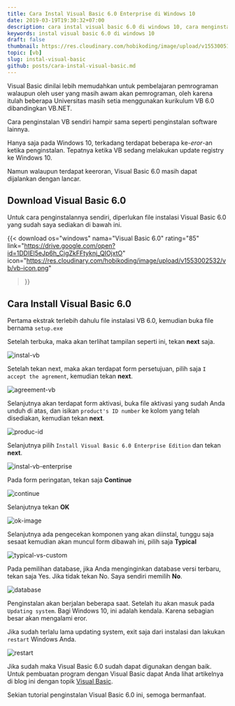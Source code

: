 ```yaml
---
title: Cara Instal Visual Basic 6.0 Enterprise di Windows 10
date: 2019-03-19T19:30:32+07:00
description: cara instal visual basic 6.0 di windows 10, cara menginstall vb 6.0 di win 10 dengan benar, mengatasi eror mengintal visual basic di windows 10, bagaimana cara instalasi visual basic 6.0 di windows 10 yang eror, vb6 in windows 10, how to install vb 6 on windows 10, error instalasi vb di windows 10
keywords: instal visual basic 6.0 di windows 10
draft: false
thumbnail: https://res.cloudinary.com/hobikoding/image/upload/v1553005144/vb/vb.jpg
topic: [vb]
slug: instal-visual-basic
github: posts/cara-instal-visual-basic.md
---
```


Visual Basic dinilai lebih memudahkan untuk pembelajaran pemrograman walaupun oleh user yang masih awam akan pemrograman, oleh karena itulah beberapa Universitas masih setia menggunakan kurikulum VB 6.0 dibandingkan VB.NET.

Cara penginstalan VB sendiri hampir sama seperti penginstalan software lainnya.

Hanya saja pada Windows 10, terkadang terdapat beberapa ke-_eror_-an ketika penginstalan. Tepatnya ketika VB sedang melakukan update registry ke Windows 10.

Namun walaupun terdapat keeroran, Visual Basic 6.0 masih dapat dijalankan dengan lancar.

## Download Visual Basic 6.0

Untuk cara penginstalannya sendiri, diperlukan file instalasi Visual Basic 6.0 yang sudah saya sediakan di bawah ini.

{{< download
    os="windows"
    nama="Visual Basic 6.0"
    rating="85"
    link="https://drive.google.com/open?id=1DDIEl5eJp6h_CigZkFFtyknj_QIOjxtO"
    icon="https://res.cloudinary.com/hobikoding/image/upload/v1553002532/vb/vb-icon.png"
>}}

## Cara Install Visual Basic 6.0

Pertama ekstrak terlebih dahulu file instalasi VB 6.0, kemudian buka file bernama `setup.exe`

Setelah terbuka, maka akan terlihat tampilan seperti ini, tekan **next** saja.

![instal-vb](https://res.cloudinary.com/hobikoding/image/upload/v1552999046/vb/Cara-Install-Visual-Basic-6-Windows-10.png)

Setelah tekan next, maka akan terdapat form persetujuan, pilih saja `I accept the agrement`, kemudian tekan **next**.

![agreement-vb](https://res.cloudinary.com/hobikoding/image/upload/v1552999123/vb/Cara-Install-Visual-Basic-6-Windows-10-agreement.png)

Selanjutnya akan terdapat form aktivasi, buka file aktivasi yang sudah Anda unduh di atas, dan isikan `product's ID number` ke kolom yang telah disediakan, kemudian tekan **next**.

![produc-id](https://res.cloudinary.com/hobikoding/image/upload/v1552999340/vb/Cara-Install-Visual-Basic-6-Windows-10-sn.png)

Selanjutnya pilih `Install Visual Basic 6.0 Enterprise Edition` dan tekan **next**.

![instal-vb-enterprise](https://res.cloudinary.com/hobikoding/image/upload/v1553001695/vb/Cara-Install-Visual-Basic-6-Windows-10-instalasi.png)

Pada form peringatan, tekan saja **Continue**

![continue](https://res.cloudinary.com/hobikoding/image/upload/v1553001743/vb/Cara-Install-Visual-Basic-6-Windows-10-continue.png)

Selanjutnya tekan **OK**

![ok-image](https://res.cloudinary.com/hobikoding/image/upload/v1553001783/vb/Cara-Install-Visual-Basic-6-Windows-10-ok.png)

Selanjutnya ada pengecekan komponen yang akan diinstal, tunggu saja sesaat kemudian akan muncul form dibawah ini, pilih saja **Typical**

![typical-vs-custom](https://res.cloudinary.com/hobikoding/image/upload/v1553001818/vb/Cara-Install-Visual-Basic-6-Windows-10-typical-custom.png)

Pada pemilihan database, jika Anda menginginkan database versi terbaru, tekan saja Yes. Jika tidak tekan No. Saya sendiri memilih **No**.

![database](https://res.cloudinary.com/hobikoding/image/upload/v1553001863/vb/Cara-Install-Visual-Basic-6-Windows-10-yes-no.png)

Penginstalan akan berjalan beberapa saat. Setelah itu akan masuk pada `Updating system`. Bagi Windows 10, ini adalah kendala. Karena sebagian besar akan mengalami eror.

Jika sudah terlalu lama updating system, exit saja dari instalasi dan lakukan `restart` Windows Anda.

![restart](https://res.cloudinary.com/hobikoding/image/upload/v1553001895/vb/Cara-Install-Visual-Basic-6-Windows-10-setup.png)

Jika sudah maka Visual Basic 6.0 sudah dapat digunakan dengan baik. Untuk pembuatan program dengan Visual Basic dapat Anda lihat artikelnya di blog ini dengan topik [Visual Basic](/topik/vb).

Sekian tutorial penginstalan Visual Basic 6.0 ini, semoga bermanfaat.
